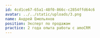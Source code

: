 ```yaml
---
id: 4cd1ce67-65a1-48f0-866c-c2854ffd64c6
avatar: ../../static/uploads/3.png
name: Андрей Емельянов
position: Эксперт по продажам
practice: 2 года опыта работы с amoCRM
---
```

